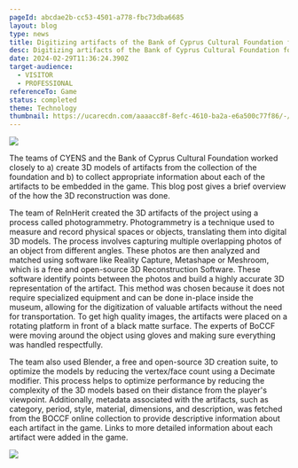 ```yaml
---
pageId: abcdae2b-cc53-4501-a778-fbc73dba6685
layout: blog
type: news
title: Digitizing artifacts of the Bank of Cyprus Cultural Foundation for the game
desc: Digitizing artifacts of the Bank of Cyprus Cultural Foundation for the game
date: 2024-02-29T11:36:24.390Z
target-audience:
  - VISITOR
  - PROFESSIONAL
referenceTo: Game
status: completed
theme: Technology
thumbnail: https://ucarecdn.com/aaaacc8f-8efc-4610-ba2a-e6a500c77f86/-/crop/675x556/0,0/-/preview/
---
```

![](https://ucarecdn.com/6c9d8522-2d87-4fee-a83d-9e061d1d669b/)

The teams of CYENS and the Bank of Cyprus Cultural Foundation worked closely to a) create 3D models of artifacts from the collection of the foundation and b) to collect appropriate information about each of the artifacts to be embedded in the game. This blog post gives a brief overview of the how the 3D reconstruction was done.

The team of ReInHerit created the 3D artifacts of the project using a process called photogrammetry. Photogrammetry is a technique used to measure and record physical spaces or objects, translating them into digital 3D models.  The process involves capturing multiple overlapping photos of an object from different angles. These photos are then analyzed and matched using software like Reality Capture, Metashape or Meshroom, which is a free and open-source 3D Reconstruction Software.  These software identify points between the photos and build a highly accurate 3D representation of the artifact.  This method was chosen because it does not require specialized equipment and can be done in-place inside the museum, allowing for the digitization of valuable artifacts without the need for transportation. To get high quality images, the artifacts were placed on a rotating platform in front of a black matte surface. The experts of BoCCF were moving around the object using gloves and making sure everything was handled respectfully.

The team also used Blender, a free and open-source 3D creation suite, to optimize the models by reducing the vertex/face count using a Decimate modifier.  This process helps to optimize performance by reducing the complexity of the 3D models based on their distance from the player's viewpoint. Additionally, metadata associated with the artifacts, such as category, period, style, material, dimensions, and description, was fetched from the BOCCF online collection to provide descriptive information about each artifact in the game. Links to more detailed information about each artifact were added in the game.

![](https://ucarecdn.com/a4d4e543-d73f-4e26-973e-f9df6661e6c8/)